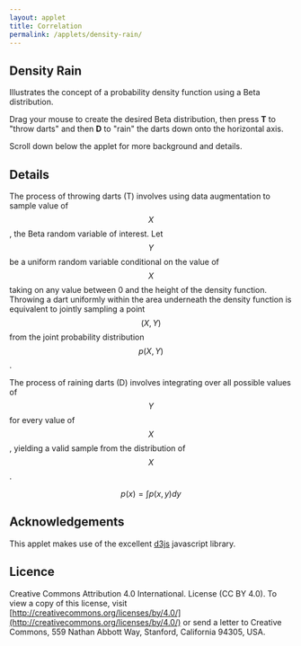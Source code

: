 ```yaml
---
layout: applet
title: Correlation
permalink: /applets/density-rain/
---
```


## Density Rain

Illustrates the concept of a probability density function using a Beta distribution.

Drag your mouse to create the desired Beta distribution, then 
press **T** to "throw darts" and then **D** to "rain" the darts down 
onto the horizontal axis.

Scroll down below the applet for more background and details.

<div id="arbitrary"></div>
<script type="text/javascript">
    // written by Paul O. Lewis 30-Aug-2019
    // See https://developer.mozilla.org/en-US/docs/Web/SVG/Element
    // See https://developer.mozilla.org/en-US/docs/Web/SVG/Attribute
    var lot = new Random(1234);

    // width and height of svg
    var w = 1000;
    var h = 600;
    var padding = 80;
    
    var dart_length = 10;   // in pixels
    var time_delay = 500;   // in milliseconds
    //var brick_red = "#B82E2E";
    var burnt_orange = "#8E281E";
    var density_color = "navy";
    var dart_fill_color = "orange";
    var dart_stroke_color = burnt_orange;

    // beta prior
    var prior_a  = 2.0;
    var prior_b  = 2.0;
    var phi = prior_a + prior_b;
    var beta_mean  = prior_a/phi;
    var beta_var = prior_a*prior_b/(phi*phi*(phi + 1));

    // plotting-related
    var nsegments = 100;
    var ymax = 5.0;
    var epsilon = 0.1;
    var dartradius = 4;
    var ndarts = 1000;
    var linedata = [];
    var dartdata = [];

    // axes labels
    var axis_label_height = 12;
    var axis_label_height_pixels = axis_label_height + "px";

    // param labels
    var param_text_height = 18;
    var param_text_height_pixels = param_text_height + "px";

    // hint text
    var hint_text_height = 12;
    var hint_text_height_pixels = hint_text_height + "px";

    // Select DIV element already created (see above) to hold SVG
    var plot_div = d3.select("div#arbitrary");

    // Create SVG element
    var svg = plot_div.append("svg")
        .attr("width", w)
        .attr("height", h);

    // Create background rectangle used to capture drag events
    var bounding_rect = svg.append("rect")
        .attr("x", 0)
        .attr("y", 0)
        .attr("width", w)
        .attr("height", h)
        .attr("fill", "white");

    // Create scale for X axis
    var xscale = d3.scaleLinear()
        .domain([0, 1])   // recalculated in refreshPlot()
        .range([padding, w - padding]);

    // Create scale for Y axis
    var yscale = d3.scaleLinear()
        .domain([0, ymax])
        .range([h - padding, padding]);

    // Create scale for drawing line segments
    var line_scale = d3.scaleBand()
        .domain(d3.range(nsegments+1))
        .range(xscale.domain());

    // Function that recalculates prior_a and prior_b from beta_mean and beta_var
    function recalcShapesFromMeanAndVariance() {
        phi = [beta_mean*(1.0 - beta_mean)/beta_var] - 1.0;
        prior_a = phi*beta_mean;
        prior_b = phi*(1.0 - beta_mean);
        var shove = 0.0;
        if (prior_a <= 0 && prior_b <= 0) {
            console.log("!!! prior_a = " + prior_a + ", prior_b = " + prior_b);
            shove = 0.002;
            if (prior_a < prior_b)
                shove -= prior_a;
            else
                shove -= prior_b;
        }
        else if (prior_a <= 0) {
            console.log("!!! prior_a = " + prior_a);
            shove = 0.002 - prior_a;
        }
        else if (prior_b <= 0) {
            console.log("!!! prior_b = " + prior_b);
            shove = 0.002 - prior_b;
            console.log("!!! prior_b = " + prior_b + " (beta_mean = " + beta_mean + ", beta_var = " + beta_var + ")");
        }
        prior_a += shove;
        prior_b += shove;
        phi = prior_a + prior_b;
        beta_mean = prior_a/phi;
        beta_var = prior_a*prior_b/(phi*phi*(phi + 1));
        recalcDist();
    }

    // Function that recalculates the line segments making up the transition probability curve
    function recalcLineData() {
        linedata = [];
        for (var i = 1; i < nsegments; i++) {
            var theta = line_scale(i);
            var log_density = -1000000.;
            log_density = (prior_a - 1.0)*Math.log(theta)
                + (prior_b - 1.0)*Math.log(1.0 - theta);
            //console.log("i = " + i + ", x = " + theta + ", log y = " + log_density);
            if (prior_a > 0 && prior_b > 0) 
                log_density += log_gamma(prior_a + prior_b);
            if (prior_a > 0) 
                log_density -= log_gamma(prior_a);
            if (prior_b > 0) 
                log_density -= log_gamma(prior_b);
            linedata.push({'x':theta, 'y':Math.exp(log_density)});
            //console.log("--> a = " + prior_a + ", b = " + prior_b + ", log y = " + log_density);
        }
    }
    recalcLineData();

    // Create path representing density curve
    var lineFunc = d3.line()
        .x(function(d) {return xscale(d.x);})
        .y(function(d) {return yscale(d.y);});

    var density = svg.append("path")
            .attr("id", "density")
            .attr("d", lineFunc(linedata))
            .attr("fill", "none")
            .attr("stroke", density_color)
            .attr("stroke-width", 2)
            .style("pointer-events", "none");   // don't want line intercepting drag events

    // Create x axis
    var xaxis = d3.axisBottom(xscale)
        .ticks(5)
        .tickFormat(d3.format(".2f"));

    // Add x axis to svg
    svg.append("g")
        .attr("id", "xaxis")
        .attr("class", "axis")
        .attr("transform", "translate(0," + (h - padding) + ")")
        .call(xaxis);

    // Style the x-axis
    svg.selectAll('.axis line, .axis path')
        .style('stroke', 'black')
        .style('fill', 'none')
        .style('stroke-width', '1px')
        .style('shape-rendering', 'crispEdges');
    svg.selectAll('g#xaxis g.tick text')
        .style('font-family', 'Helvetica')
        .style('font-size', axis_label_height_pixels);

    // Create y axis
    var yaxis = d3.axisLeft(yscale)
        .ticks(4)
        .tickFormat(d3.format(".2f"));

    // Add y axis to svg
    svg.append("g")
        .attr("id", "yaxis")
        .attr("class", "axis")
        .attr("transform", "translate(" + padding + ",0)")
        .call(yaxis);

    // Style the y-axis
    svg.selectAll('.axis line, .axis path')
        .style('stroke', 'black')
        .style('fill', 'none')
        .style('stroke-width', '1px')
        .style('shape-rendering', 'crispEdges');
    svg.selectAll('g#xaxis g.tick text')
        .style('font-family', 'Helvetica')
        .style('font-size', axis_label_height_pixels);

    // Create hint text showing how to throw/drop darts
    var left_hint_text = svg.append("text")
        .attr("id", "lefthint")
        .attr("x", 0)
        .attr("y", 0)
        .attr("font-family", "Verdana")
        .attr("font-size", hint_text_height_pixels)
        .text("Press T key to throw darts");
    CenterTextAroundPoint(left_hint_text, xscale(.2), h - padding/2)

    // Create text showing name of distribution
    var distr_text = svg.append("text")
        .attr("id", "distr")
        .attr("x", 0)
        .attr("y", 0)
        .attr("font-family", "Verdana")
        .attr("font-size", param_text_height_pixels)
        .text("Beta(" + d3.format(".1f")(prior_a) + ", " + d3.format(".1f")(prior_b) + ")");
    CenterTextAroundPoint(distr_text, xscale(.5), h - padding/2)

    // Create text showing mean and variance
    var meanvar_text = svg.append("text")
        .attr("id", "meanvar")
        .attr("x", 0)
        .attr("y", 0)
        .attr("font-family", "Verdana")
        .attr("font-size", axis_label_height_pixels)
        .text("mean = " + d3.format(".5f")(beta_mean) + ", std. dev. = " + d3.format(".5f")(Math.sqrt(beta_var)));
    CenterTextAroundPoint(meanvar_text, xscale(.5), h - padding/4)

    // Create hint text showing how to modify distribution
    var right_hint_text_upper = svg.append("text")
        .attr("id", "righthint")
        .attr("x", 0)
        .attr("y", 0)
        .attr("font-family", "Verdana")
        .attr("font-size", hint_text_height_pixels)
        .text("Try dragging mouse or");
    var right_hint_text_lower = svg.append("text")
        .attr("id", "righthint")
        .attr("x", 0)
        .attr("y", 0)
        .attr("font-family", "Verdana")
        .attr("font-size", hint_text_height_pixels)
        .text("using arrow keys");
    CenterTextAroundPoint(right_hint_text_upper, xscale(.8), h - 0.6*padding)
    CenterTextAroundPoint(right_hint_text_lower, xscale(.8), h - 0.4*padding)

    // Create scales for choosing scaling factors for variance based on drag extent
    // The sigma_pos_scale is used if user drags downward
    // The sigma_pos_scale is used if user drags upward
    var variance_pos_scale = d3.scaleLinear()
        .domain([0,h])
        .range([0.0, 30.0]);
    var variance_neg_scale = d3.scaleLinear()
        .domain([0,-h])
        .range([0.0, -5.0]);
        
    function recalcDist() {
        // remove all circles and lines representing darts
        d3.selectAll("line.dart").remove();
        d3.selectAll("circle.dart").remove();

        recalcLineData();
        density.attr("d", lineFunc(linedata));
        distr_text.text("Beta(" + d3.format(".1f")(prior_a) + ", " + d3.format(".1f")(prior_b) + ")");
        meanvar_text.text("mean = " + d3.format(".5f")(beta_mean) + ", std. dev. = " + d3.format(".5f")(Math.sqrt(beta_var)));
    }
        
    function symmetricDist(a) {
        beta_mean = 0.5;
        beta_var = 1.0/(8*a + 4);
        if (beta_var > 0.249)
            beta_var = 0.249;
        recalcShapesFromMeanAndVariance();
    }
        
    function throwDarts() {
        console.log("throwing darts...");
        
        // remove all circles and lines representing darts
        d3.selectAll("line.dart").remove();
        d3.selectAll("circle.dart").remove();
        
        // change left hint text
        left_hint_text.text("Press D key to drop darts");
        
        // generate new dartdata
        dartdata = [];
        for (let i = 0; i < ndarts; i++) {
            // cx based on a Beta(prior_a, prior_b) random deviate
            let a = lot.gamma(prior_a ,1.0)
            let b = lot.gamma(prior_b ,1.0)
            let theta = a/(a + b);
            let cx = xscale(theta);
            
            // cy based on density of this point
            let log_density = -1000000.;
            log_density = (prior_a - 1.0)*Math.log(theta)
                + (prior_b - 1.0)*Math.log(1.0 - theta)
                + log_gamma(prior_a + prior_b)
                - log_gamma(prior_a)
                - log_gamma(prior_b);
            let cy = yscale(Math.exp(log_density)*Math.random());
            
            dartdata.push({"cx":cx, "cy":cy});
        }
        svg.selectAll("circle.dart")
            .data(dartdata)
            .enter()
            .append("circle")
            .attr("class", "dart")
            .attr("cx", function(d) {return d.cx;})
            .attr("cy", function(d) {return d.cy;})
            .attr("r", dartradius)
            .attr("fill", dart_fill_color)
            .attr("stroke", dart_stroke_color)
            .attr("stroke-width", 1); 
    }

    function dropDarts() {
        console.log("dropping darts...");
        left_hint_text.text("Press T key to throw darts");
        d3.selectAll("circle.dart").remove();
        svg.selectAll("line.dart")
            .data(dartdata)
            .enter()
            .append("line")
            .attr("class", "dart")
            .attr("x1", function(d) {return d.cx;})
            .attr("y1", function(d) {return d.cy;})
            .attr("x2", function(d) {return d.cx;})
            .attr("y2", function(d) {return d.cy - dart_length;})
            .attr("stroke", dart_stroke_color)
            .attr("stroke-width", 1)
            .transition()
            .duration(time_delay)
            .attr("y1", yscale(0.0))
            .attr("y2", yscale(0.0) - dart_length);
    }
    
    // Listen and react to keystrokes
    function keyDown() {
        console.log("key was pressed: " + d3.event.keyCode);
        if (d3.event.keyCode == 84) {
            // 84 is the "t" key
            throwDarts();
        }
        else if (d3.event.keyCode == 68) {
            // 68 is the "d" key
            dropDarts();
        }
        else if (d3.event.keyCode == 38) {
            // 38 is the "uparrow" key
            let shape = (prior_a + prior_b)/2.0;
            console.log("shape (before uparrow) = " + shape);
            if (shape <= 1.0) {
                // snap shape to nearest tenth
                shape = shape + 0.1;
                shape = Math.round(10*shape)/10;
            }
            else {
                // snap shape to nearest whole number
                shape = shape + 1.0;
                shape = Math.round(shape);
            }
            console.log("shape (after uparrow) = " + shape);
            symmetricDist(shape);
        }
        else if (d3.event.keyCode == 40) {
            // 40 is the "downarrow" key
            let shape = (prior_a + prior_b)/2.0;
            console.log("shape (before downarrow) = " + shape);
            if (shape <= 1.0) {
                // snap shape to nearest tenth
                shape = shape - 0.1;
                shape = Math.round(10*shape)/10;
            }
            else {
                // snap shape to nearest whole number
                shape = shape - 1.0;
                shape = Math.round(shape);
            }
            if (shape <= 0.0)
                shape = 0.0
            console.log("shape (after downarrow) = " + shape);
            symmetricDist(shape);
        }
        else if (d3.event.keyCode == 37) {
            // 37 is the "leftarrow" key
            phi = prior_a + prior_b;
            beta_mean = prior_a/phi;
            beta_var = prior_a*prior_b/(phi*phi*(phi + 1));
            console.log("mean (before leftarrow) = " + beta_mean);
            beta_mean = beta_mean - 0.1;
            recalcShapesFromMeanAndVariance();
            console.log("mean (after leftarrow) = " + beta_mean);
        }
        else if (d3.event.keyCode == 39) {
            // 39 is the "rightarrow" key
            phi = prior_a + prior_b;
            beta_mean = prior_a/phi;
            beta_var = prior_a*prior_b/(phi*phi*(phi + 1));
            console.log("mean (before leftarrow) = " + beta_mean);
            beta_mean = beta_mean + 0.1;
            recalcShapesFromMeanAndVariance();
            console.log("mean (after leftarrow) = " + beta_mean);
        }
    }
    d3.select("body")
        .on("keydown", keyDown);

    // Create drag behavior
    var x_at_drag_start = null;
    var y_at_drag_start = null;
    var mean_at_drag_start = null;
    var variance_at_drag_start = null;
    var drag = d3.drag()
        .on("start", function(d) {
            x_at_drag_start = d3.event.x;
            y_at_drag_start = d3.event.y;
            mean_at_drag_start = beta_mean;
            variance_at_drag_start = beta_var;
            d3.event.sourceEvent.stopPropagation();
            d3.select(this).classed("dragging", true);

            // remove all circles and lines representing darts
            d3.selectAll("line.dart").remove();
            d3.selectAll("circle.dart").remove();
        })
        .on("drag", function(d) {
            // Move mean by the amount corresponding to the x-component of the drag
            beta_mean = xscale.invert(xscale(beta_mean) + d3.event.dx);
            if (beta_mean <= epsilon)
                beta_mean = epsilon;
            else if (beta_mean >= 1.0 - epsilon)
                beta_mean = 1.0 - epsilon;

            //phi = 2*yscale.invert(yscale(phi/2) + d3.event.dy);
            //prior_a = phi*beta_mean;
            //prior_b = phi - prior_a;
            //beta_var = prior_a*prior_b/(phi*phi*(phi + 1));
            
            // polynomial regression for symmetrical beta
            // y ranges from 0 to 600-2*80=440
            // lm(formula = a ~ poly(y, 2, raw = TRUE))
            // y = 600 - 80 - ycoord
            // y: 0  88 176 264 362 440
            // a: 0   1   3   7  13  20
            var y = h - padding - d3.event.y;
            if (y < 1) {
                y = 1;
            }
            else {
                var a = y*y/9309;   
                beta_var = 1.0/(8*a + 4);
            }
            if (beta_var > 0.249)
                beta_var = 0.249;
            console.log("y = " + y + " (dy = " + d3.event.dy + ", beta_var = " + beta_var + ")");
            
            // Adjust sigma based on extent of drag in vertical direction
            //var dy = d3.event.y - y_at_drag_start;
            // if (dy < 0) {
            //     beta_var = variance_at_drag_start*Math.exp(variance_neg_scale(dy));
            // } else {
            //     beta_var = variance_at_drag_start*Math.exp(variance_pos_scale(dy));
            // }
            // if (beta_var <= epsilon)
            //     beta_var = epsilon;

            // Recalculate linedata
            recalcShapesFromMeanAndVariance();
            //recalcLineData();
            //density.attr("d", lineFunc(linedata));

            //left_hint_text.text("Press T key to throw darts");
            //distr_text.text("Beta(" + d3.format(".1f")(prior_a) + ", " + d3.format(".1f")(prior_b) + ")");
            //meanvar_text.text("mean = " + d3.format(".5f")(beta_mean) + ", std. dev. = " + d3.format(".5f")(Math.sqrt(beta_var)));
        })
        .on("end", function(d) {
            d3.select(this).classed("dragging", false);

            // Recalculate linedata
            recalcShapesFromMeanAndVariance();
            // recalcLineData();
            // density.transition()
            //     .duration(500)
            //     .attr("d", lineFunc(linedata));
            // 
            // left_hint_text.text("Press T key to throw darts");
            // distr_text.text("Beta(" + d3.format(".1f")(prior_a) + ", " + d3.format(".1f")(prior_b) + ")");
        });

    bounding_rect.call(drag);

</script>

## Details

The process of throwing darts (T) involves using data augmentation to sample value of $$X$$, 
the Beta random variable of interest. Let $$Y$$ be a uniform random variable conditional 
on the value of $$X$$ taking on any value between 0 and the height of the density function. 
Throwing a dart uniformly within the area underneath the density function is equivalent to 
jointly sampling a point $$(X,Y)$$ from the joint probability distribution $$p(X,Y)$$. 

The process of raining darts (D) involves integrating over all possible values of $$Y$$ 
for every value of $$X$$, yielding a valid sample from the distribution of $$X$$. 

$$p(x) = \int p(x,y) dy $$

## Acknowledgements

This applet makes use of the excellent [d3js](https://d3js.org/) javascript library.

## Licence

Creative Commons Attribution 4.0 International.
License (CC BY 4.0). To view a copy of this license, visit
[http://creativecommons.org/licenses/by/4.0/](http://creativecommons.org/licenses/by/4.0/) or send a letter to Creative Commons, 559
Nathan Abbott Way, Stanford, California 94305, USA.
